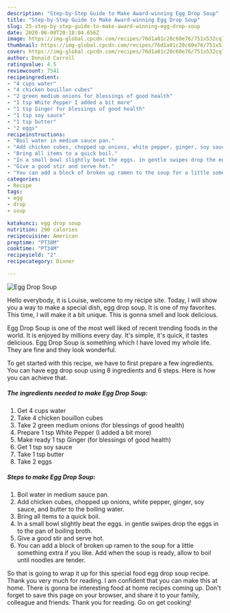 ```yaml
---
description: "Step-by-Step Guide to Make Award-winning Egg Drop Soup"
title: "Step-by-Step Guide to Make Award-winning Egg Drop Soup"
slug: 25-step-by-step-guide-to-make-award-winning-egg-drop-soup
date: 2020-06-08T20:18:04.656Z
image: https://img-global.cpcdn.com/recipes/76d1a81c20c60e76/751x532cq70/egg-drop-soup-recipe-main-photo.jpg
thumbnail: https://img-global.cpcdn.com/recipes/76d1a81c20c60e76/751x532cq70/egg-drop-soup-recipe-main-photo.jpg
cover: https://img-global.cpcdn.com/recipes/76d1a81c20c60e76/751x532cq70/egg-drop-soup-recipe-main-photo.jpg
author: Donald Carroll
ratingvalue: 4.5
reviewcount: 7541
recipeingredient:
- "4 cups water"
- "4 chicken bouillon cubes"
- "2 green medium onions for blessings of good health"
- "1 tsp White Pepper I added a bit more"
- "1 tsp Ginger for blessings of good health"
- "1 tsp soy sauce"
- "1 tsp butter"
- "2 eggs"
recipeinstructions:
- "Boil water in medium sauce pan."
- "Add chicken cubes, chopped up onions, white pepper, ginger, soy sauce, and butter to the boiling water."
- "Bring all items to a quick boil."
- "In a small bowl slightly beat the eggs. in gentle swipes drop the eggs in to the pan of boiling broth."
- "Give a good stir and serve hot."
- "You can add a block of broken up ramen to the soup for a little something extra if you like. Add when the soup is ready, allow to boil until noodles are tender."
categories:
- Recipe
tags:
- egg
- drop
- soup

katakunci: egg drop soup 
nutrition: 290 calories
recipecuisine: American
preptime: "PT38M"
cooktime: "PT34M"
recipeyield: "2"
recipecategory: Dinner

---
```



![Egg Drop Soup](https://img-global.cpcdn.com/recipes/76d1a81c20c60e76/751x532cq70/egg-drop-soup-recipe-main-photo.jpg)

Hello everybody, it is Louise, welcome to my recipe site. Today, I will show you a way to make a special dish, egg drop soup. It is one of my favorites. This time, I will make it a bit unique. This is gonna smell and look delicious.

Egg Drop Soup is one of the most well liked of recent trending foods in the world. It is enjoyed by millions every day. It's simple, it's quick, it tastes delicious. Egg Drop Soup is something which I have loved my whole life. They are fine and they look wonderful.




To get started with this recipe, we have to first prepare a few ingredients. You can have egg drop soup using 8 ingredients and 6 steps. Here is how you can achieve that.

<!--inarticleads1-->

##### The ingredients needed to make Egg Drop Soup:

1. Get 4 cups water
1. Take 4 chicken bouillon cubes
1. Take 2 green medium onions (for blessings of good health)
1. Prepare 1 tsp White Pepper (I added a bit more)
1. Make ready 1 tsp Ginger (for blessings of good health)
1. Get 1 tsp soy sauce
1. Take 1 tsp butter
1. Take 2 eggs




<!--inarticleads2-->

##### Steps to make Egg Drop Soup:

1. Boil water in medium sauce pan.
1. Add chicken cubes, chopped up onions, white pepper, ginger, soy sauce, and butter to the boiling water.
1. Bring all items to a quick boil.
1. In a small bowl slightly beat the eggs. in gentle swipes drop the eggs in to the pan of boiling broth.
1. Give a good stir and serve hot.
1. You can add a block of broken up ramen to the soup for a little something extra if you like. Add when the soup is ready, allow to boil until noodles are tender.




So that is going to wrap it up for this special food egg drop soup recipe. Thank you very much for reading. I am confident that you can make this at home. There is gonna be interesting food at home recipes coming up. Don't forget to save this page on your browser, and share it to your family, colleague and friends. Thank you for reading. Go on get cooking!
